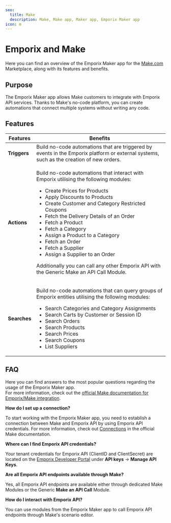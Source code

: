 ```yaml
---
seo:
  title: Make
  description: Make, Make app, Maker app, Emporix Maker app
icon: m
---
```


# Emporix and Make

Here you can find an overview of the Emporix Maker app for the [Make.com](https://www.make.com/en) Marketplace, along with its features and benefits.

## Purpose

The Emporix Maker app allows Make customers to integrate with Emporix API services. Thanks to Make's no-code platform, you can create automations that connect multiple systems without writing any code.

## Features

| Features     | Benefits                                                                                                                                                                                                                                                                                                                                                                                                                                                                                                                                                          |
| ------------ | ----------------------------------------------------------------------------------------------------------------------------------------------------------------------------------------------------------------------------------------------------------------------------------------------------------------------------------------------------------------------------------------------------------------------------------------------------------------------------------------------------------------------------------------------------------------- |
| **Triggers** | Build no-code automations that are triggered by events in the Emporix platform or external systems, such as the creation of new orders.                                                                                                                                                                                                                                                                                                                                                                                                                           |
| **Actions**  | <p>Build no-code automations that interact with Emporix utilising the following modules:</p><ul><li>Create Prices for Products</li><li>Apply Discounts to Products</li><li>Create Customer and Category Restricted Coupons</li><li>Fetch the Delivery Details of an Order</li><li>Fetch a Product</li><li>Fetch a Category</li><li>Assign a Product to a Category</li><li>Fetch an Order</li><li>Fetch a Supplier</li><li>Assign a Supplier to an Order</li></ul><p>Additionally you can call any other Emporix API with the Generic Make an API Call Module.</p> |
| **Searches** | <p>Build no-code automations that can query groups of Emporix entities utilising the following modules:</p><ul><li>Search Categories and Category Assignments</li><li>Search Carts by Customer or Session ID</li><li>Search Orders</li><li>Search Products</li><li>Search Prices</li><li>Search Coupons</li><li>List Suppliers</li></ul>                                                                                                                                                                                                                          |

## FAQ

Here you can find answers to the most popular questions regarding the usage of the Emporix Maker app.\
For more information, check out the [official Make documentation for Emporix/Make integration](https://www.make.com/en/integrations/emporix-commerce).

**How do I set up a connection?**

To start working with the Emporix Maker app, you need to establish a connection between Make and Emporix API by using Emporix API credentials. For more information, check out [Connections](https://www.make.com/en/help/connections) in the official Make documentation.

**Where can I find Emporix API credentials?**

Your tenant credentials for Emporix API (ClientID and ClientSecret) are located on the [Emporix Developer Portal](https://login.emporix.io/developer/login) under **API keys** → **Manage API Keys**.

**Are all Emporix API endpoints available through Make?**

Yes, all Emporix API endpoints are available either through dedicated Make Modules or the Generic **Make an API Call** Module.

**How do I interact with Emporix API?**

You can use modules from the Emporix Maker app to call Emporix API endpoints through Make's scenario editor.
